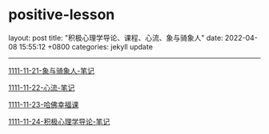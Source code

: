 # positive-lesson

layout: post
title:  "积极心理学导论、课程、心流、象与骑象人"
date:   2022-04-08 15:55:12 +0800
categories: jekyll update

***

[1111-11-21-象与骑象人-笔记](1111-11-21-象与骑象人-笔记/1111-11-21-象与骑象人-笔记.md "1111-11-21-象与骑象人-笔记")

[1111-11-22-心流-笔记](1111-11-22-心流-笔记/1111-11-22-心流-笔记.md "1111-11-22-心流-笔记")

[1111-11-23-哈佛幸福课](1111-11-23-哈佛幸福课/1111-11-23-哈佛幸福课.md "1111-11-23-哈佛幸福课")

[1111-11-24-积极心理学导论-笔记](1111-11-24-积极心理学导论-笔记/1111-11-24-积极心理学导论-笔记.md "1111-11-24-积极心理学导论-笔记")

